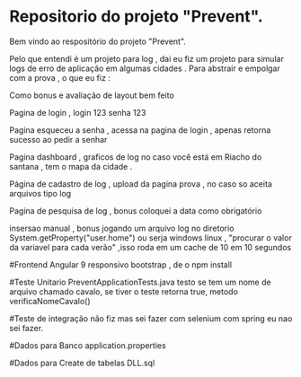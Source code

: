 # Repositorio do projeto "Prevent".

Bem vindo ao respositório do projeto "Prevent".

Pelo que entendi  é um projeto para log , dai eu fiz um 
projeto para simular logs de erro de aplicação em algumas 
cidades . Para abstrair e empolgar com a prova , o que eu fiz :

Como bonus e avaliação de layout bem feito 

Pagina de login , login 123 senha 123

Pagina  esqueceu a senha ,  acessa na pagina de login , apenas retorna sucesso ao pedir a senhar

Pagina dashboard  , graficos de log no caso você está em Riacho do santana , tem o mapa da cidade .

Página de cadastro de log   , upload da pagina  prova , no caso so aceita arquivos tipo log 

Pagina de pesquisa de log  , bonus  coloquei a data como obrigatório

insersao manual   , bonus jogando um arquivo log  no diretorio System.getProperty("user.home") ou serja windows linux , "procurar o valor da variavel para cada verão"
,isso roda em um cache de 10 em 10 segundos 



#Frontend Angular 9 responsivo bootstrap , de o npm install 

#Teste Unitario PreventApplicationTests.java
testo se tem um nome de arquivo chamado cavalo, se tiver o teste retorna true, metodo verificaNomeCavalo()

#Teste de integração
não fiz mas sei fazer com selenium   com spring eu nao sei fazer.

#Dados para Banco application.properties

#Dados para Create de tabelas  DLL.sql


